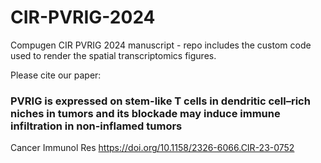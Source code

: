 # CIR-PVRIG-2024
Compugen CIR PVRIG 2024 manuscript - repo includes the custom code used to render the spatial transcriptomics figures.

Please cite our paper: 

### PVRIG is expressed on stem-like T cells in dendritic cell–rich niches in tumors and its blockade may induce immune infiltration in non-inflamed tumors 
Cancer Immunol Res
https://doi.org/10.1158/2326-6066.CIR-23-0752 
